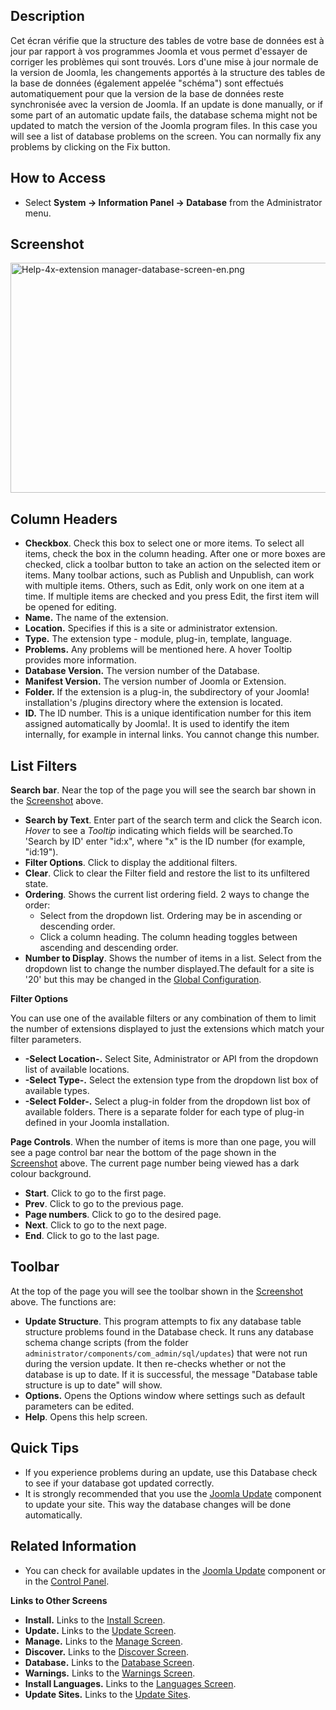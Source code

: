 <!-- Filename: Help4.x:Information:_Database / Display title: Information : Base de données -->

## Description

Cet écran vérifie que la structure des tables de votre base de données
est à jour par rapport à vos programmes Joomla et vous permet d'essayer
de corriger les problèmes qui sont trouvés. Lors d'une mise à jour
normale de la version de Joomla, les changements apportés à la structure
des tables de la base de données (également appelée "schéma") sont
effectués automatiquement pour que la version de la base de données
reste synchronisée avec la version de Joomla. If an update is done
manually, or if some part of an automatic update fails, the database
schema might not be updated to match the version of the Joomla program
files. In this case you will see a list of database problems on the
screen. You can normally fix any problems by clicking on the Fix button.

## How to Access

- Select **System **→** Information Panel **→** Database** from the
  Administrator menu.

## Screenshot

<img
src="https://docs.joomla.org/images/c/c0/Help-4x-extension_manager-database-screen-en.png"
decoding="async" data-file-width="800" data-file-height="368"
width="800" height="368"
alt="Help-4x-extension manager-database-screen-en.png" />

## Column Headers

- **Checkbox**. Check this box to select one or more items. To select
  all items, check the box in the column heading. After one or more
  boxes are checked, click a toolbar button to take an action on the
  selected item or items. Many toolbar actions, such as Publish and
  Unpublish, can work with multiple items. Others, such as Edit, only
  work on one item at a time. If multiple items are checked and you
  press Edit, the first item will be opened for editing.
- **Name.** The name of the extension.
- **Location.** Specifies if this is a site or administrator extension.
- **Type.** The extension type - module, plug-in, template, language.
- **Problems.** Any problems will be mentioned here. A hover Tooltip
  provides more information.
- **Database Version.** The version number of the Database.
- **Manifest Version.** The version number of Joomla or Extension.
- **Folder.** If the extension is a plug-in, the subdirectory of your
  Joomla! installation's /plugins directory where the extension is
  located.
- **ID.** The ID number. This is a unique identification number for this
  item assigned automatically by Joomla!. It is used to identify the
  item internally, for example in internal links. You cannot change this
  number.

## List Filters

**Search bar**. Near the top of the page you will see the search bar
shown in the [Screenshot](#screenshot) above.

- **Search by Text**. Enter part of the search term and click the Search
  icon. *Hover* to see a *Tooltip* indicating which fields will be
  searched.To 'Search by ID' enter "id:x", where "x" is the ID number
  (for example, "id:19").
- **Filter Options**. Click to display the additional filters.
- **Clear**. Click to clear the Filter field and restore the list to its
  unfiltered state.
- **Ordering**. Shows the current list ordering field. 2 ways to change
  the order:
  - Select from the dropdown list. Ordering may be in ascending or
    descending order.
  - Click a column heading. The column heading toggles between ascending
    and descending order.
- **Number to Display**. Shows the number of items in a list. Select
  from the dropdown list to change the number displayed.The default for
  a site is '20' but this may be changed in the [Global
  Configuration](https://docs.joomla.org/Help4.x:Site_Global_Configuration/en#defaultlistlimit "Special:MyLanguage/Help4.x:Site Global Configuration/en").

**Filter Options**

You can use one of the available filters or any combination of them to
limit the number of extensions displayed to just the extensions which
match your filter parameters.

- **-Select Location-.** Select Site, Administrator or API from the
  dropdown list of available locations.
- **-Select Type-.** Select the extension type from the dropdown list
  box of available types.
- **-Select Folder-.** Select a plug-in folder from the dropdown list
  box of available folders. There is a separate folder for each type of
  plug-in defined in your Joomla installation.

**Page Controls**. When the number of items is more than one page, you
will see a page control bar near the bottom of the page shown in the
[Screenshot](#screenshot) above. The current page number being viewed
has a dark colour background.

- **Start**. Click to go to the first page.
- **Prev**. Click to go to the previous page.
- **Page numbers**. Click to go to the desired page.
- **Next**. Click to go to the next page.
- **End**. Click to go to the last page.

## Toolbar

At the top of the page you will see the toolbar shown in the
[Screenshot](#Screenshot) above. The functions are:

- **Update Structure**. This program attempts to fix any database table
  structure problems found in the Database check. It runs any database
  schema change scripts (from the folder
  `administrator/components/com_admin/sql/updates`) that were not run
  during the version update. It then re-checks whether or not the
  database is up to date. If it is successful, the message "Database
  table structure is up to date" will show.
- **Options.** Opens the Options window where settings such as default
  parameters can be edited.
- **Help**. Opens this help screen.

## Quick Tips

- If you experience problems during an update, use this Database check
  to see if your database got updated correctly.
- It is strongly recommended that you use the [Joomla
  Update](https://docs.joomla.org/Help4.x:Joomla_Update/en "Special:MyLanguage/Help4.x:Joomla Update/en")
  component to update your site. This way the database changes will be
  done automatically.

## Related Information

- You can check for available updates in the [Joomla
  Update](https://docs.joomla.org/Help4.x:Joomla_Update/en "Special:MyLanguage/Help4.x:Joomla Update/en")
  component or in the
  <a href="https://docs.joomla.org/Help4.x:Site_Control_Panel/en"
  class="new"
  title="Special:MyLanguage/Help4.x:Site Control Panel/en (page does not exist)">Control
  Panel</a>.

**Links to Other Screens**

- **Install.** Links to the [Install
  Screen](https://docs.joomla.org/Help4.x:Extensions:_Install/en "Special:MyLanguage/Help4.x:Extensions: Install/en").
- **Update.** Links to the [Update
  Screen](https://docs.joomla.org/Help4.x:Extensions:_Update/en "Special:MyLanguage/Help4.x:Extensions: Update/en").
- **Manage.** Links to the [Manage
  Screen](https://docs.joomla.org/Help4.x:Extensions:_Manage/en "Special:MyLanguage/Help4.x:Extensions: Manage/en").
- **Discover.** Links to the [Discover
  Screen](https://docs.joomla.org/Help4.x:Extensions:_Discover/en "Special:MyLanguage/Help4.x:Extensions: Discover/en").
- **Database.** Links to the [Database
  Screen](https://docs.joomla.org/Help4.x:Information:_Database/en "Special:MyLanguage/Help4.x:Information: Database/en").
- **Warnings.** Links to the [Warnings
  Screen](https://docs.joomla.org/Help4.x:Information:_Warnings/en "Special:MyLanguage/Help4.x:Information: Warnings/en").
- **Install Languages.** Links to the [Languages
  Screen](https://docs.joomla.org/Help4.x:Extensions_Extension_Manager_Languages/en "Special:MyLanguage/Help4.x:Extensions Extension Manager Languages/en").
- **Update Sites.** Links to the [Update
  Sites](https://docs.joomla.org/Help4.x:Extensions:_Update/en "Special:MyLanguage/Help4.x:Extensions: Update/en").
